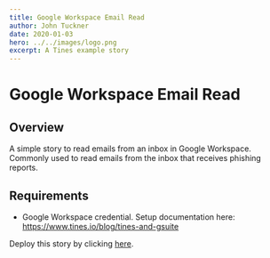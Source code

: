 ```yaml
---
title: Google Workspace Email Read
author: John Tuckner
date: 2020-01-03
hero: ../../images/logo.png
excerpt: A Tines example story
---
```


# Google Workspace Email Read
## Overview

A simple story to read emails from an inbox in Google Workspace. Commonly used to read emails from the inbox that receives phishing reports.

## Requirements

+ Google Workspace credential. Setup documentation here: https://www.tines.io/blog/tines-and-gsuite

Deploy this story by clicking [here](https://quiet-vista-5142.tines.io/forms/e9c00ffdaa5924f1bc4810b6d030cb34).